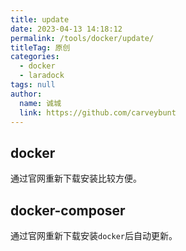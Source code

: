 ```yaml
---
title: update
date: 2023-04-13 14:18:12
permalink: /tools/docker/update/
titleTag: 原创
categories: 
  - docker
  - laradock
tags: null
author: 
  name: 诚城
  link: https://github.com/carveybunt
---
```


## docker

通过官网重新下载安装比较方便。

## docker-composer

通过官网重新下载安装`docker`后自动更新。
